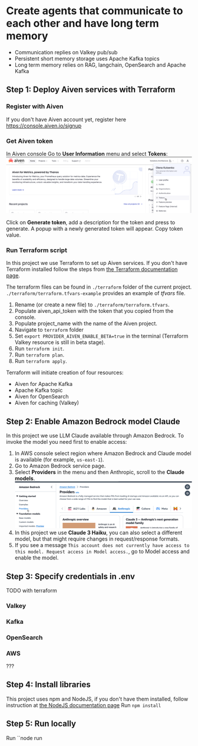 # Create agents that communicate to each other and have long term memory

- Communication replies on Valkey pub/sub
- Persistent short memory storage uses Apache Kafka topics
- Long term memory relies on RAG, langchain, OpenSearch and Apache Kafka

## Step 1: Deploy Aiven services with Terraform

### Register with Aiven
If you don't have Aiven account yet, register here https://console.aiven.io/signup

### Get Aiven token
In Aiven console Go to **User Information** menu and select **Tokens**:
![tokens.png](screenshots%2Ftokens.png)

Click on **Generate token**, add a description for the token and press to generate. A popup with a newly generated token will appear. Copy token value.

### Run Terraform script
In this project we use Terraform to set up Aiven services. If you don't have Terraform installed follow the steps from [the Terraform documentation page](https://developer.hashicorp.com/terraform/install).

The terraform files can be found in `./terraform` folder of the current project.
`./terraform/terraform.tfvars-example` provides an example of *tfvars* file. 

1. Rename (or create a new file) to `./terraform/terraform.tfvars`.
2. Populate aiven_api_token with the token that you copied from the console.
3. Populate project_name with the name of the Aiven project.
4. Navigate to `terraform` folder
5. Set `export PROVIDER_AIVEN_ENABLE_BETA=true` in the terminal (Terraform Valkey resource is still in beta stage).
6. Run `terraform init`.
7. Run `terraform plan`.
8. Run `terraform apply`.

Terraform will initiate creation of four resources:
- Aiven for Apache Kafka
- Apache Kafka topic
- Aiven for OpenSearch
- Aiven for caching (Valkey)

## Step 2: Enable Amazon Bedrock model Claude
In this project we use LLM Claude available through Amazon Bedrock.
To invoke the model you need first to enable access:

1. In AWS console select region where Amazon Bedrock and Claude model is available (for example, `us-east-1`).
2. Go to Amazon Bedrock service page.
3. Select **Providers** in the menu and then Anthropic, scroll to the **Claude models**.
![aws-providers.png](screenshots%2Faws-providers.png)
4. In this project we use **Claude 3 Haiku**, you can also select a different model, but that might require changes in request/response formats.
5. If you see a message `This account does not currently have access to this model. Request access in Model access.`, go to Model access and enable the model.

## Step 3: Specify credentials in .env
TODO with terraform
### Valkey
### Kafka
### OpenSearch

### AWS
???

## Step 4: Install libraries
This project uses npm and NodeJS, if you don't have them installed, follow instruction at [the NodeJS documentation page](https://nodejs.org/en/learn/getting-started/how-to-install-nodejs)
Run
``npm install``

## Step 5: Run locally
Run
``node run






